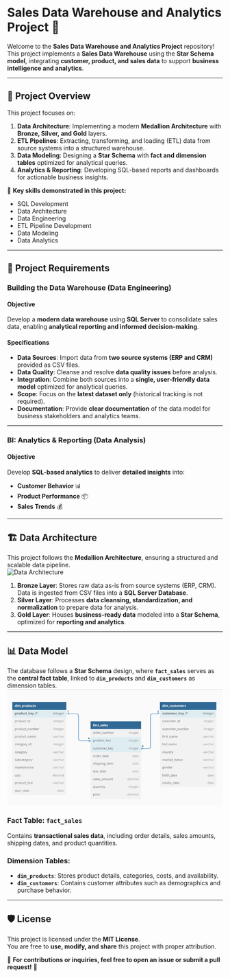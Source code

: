# Sales Data Warehouse and Analytics Project 🚀

Welcome to the **Sales Data Warehouse and Analytics Project** repository!  
This project implements a **Sales Data Warehouse** using the **Star Schema model**, integrating **customer, product, and sales data** to support **business intelligence and analytics**.

---

## 📖 Project Overview  

This project focuses on:  

1. **Data Architecture**: Implementing a modern **Medallion Architecture** with **Bronze, Silver, and Gold** layers.  
2. **ETL Pipelines**: Extracting, transforming, and loading (ETL) data from source systems into a structured warehouse.  
3. **Data Modeling**: Designing a **Star Schema** with **fact and dimension tables** optimized for analytical queries.  
4. **Analytics & Reporting**: Developing SQL-based reports and dashboards for actionable business insights.  

🎯 **Key skills demonstrated in this project:**  
- SQL Development  
- Data Architecture  
- Data Engineering  
- ETL Pipeline Development  
- Data Modeling  
- Data Analytics  

---

## 🚀 Project Requirements  

### **Building the Data Warehouse (Data Engineering)**  

#### **Objective**  
Develop a **modern data warehouse** using **SQL Server** to consolidate sales data, enabling **analytical reporting and informed decision-making**.  

#### **Specifications**  
- **Data Sources**: Import data from **two source systems (ERP and CRM)** provided as CSV files.  
- **Data Quality**: Cleanse and resolve **data quality issues** before analysis.  
- **Integration**: Combine both sources into a **single, user-friendly data model** optimized for analytical queries.  
- **Scope**: Focus on the **latest dataset only** (historical tracking is not required).  
- **Documentation**: Provide **clear documentation** of the data model for business stakeholders and analytics teams.  

---

### **BI: Analytics & Reporting (Data Analysis)**  

#### **Objective**  
Develop **SQL-based analytics** to deliver **detailed insights** into:  
- **Customer Behavior** 📊  
- **Product Performance** 📦  
- **Sales Trends** 💰  

---

## 🏗️ Data Architecture  

This project follows the **Medallion Architecture**, ensuring a structured and scalable data pipeline.  
![Data Architecture](docs/data_architecture.png)  

1. **Bronze Layer**: Stores raw data as-is from source systems (ERP, CRM). Data is ingested from CSV files into a **SQL Server Database**.  
2. **Silver Layer**: Processes **data cleansing, standardization, and normalization** to prepare data for analysis.  
3. **Gold Layer**: Houses **business-ready data** modeled into a **Star Schema**, optimized for **reporting and analytics**.  

---

## 📊 Data Model  

The database follows a **Star Schema** design, where **`fact_sales`** serves as the **central fact table**, linked to **`dim_products`** and **`dim_customers`** as dimension tables.  
![Data Model](docs/data_model.png)  

### **Fact Table: `fact_sales`**  
Contains **transactional sales data**, including order details, sales amounts, shipping dates, and product quantities.  

### **Dimension Tables:**  
- **`dim_products`**: Stores product details, categories, costs, and availability.  
- **`dim_customers`**: Contains customer attributes such as demographics and purchase behavior.  

---

## 🛡️ License  

This project is licensed under the **MIT License**.  
You are free to **use, modify, and share** this project with proper attribution.  

📩 **For contributions or inquiries, feel free to open an issue or submit a pull request!** 🚀  
